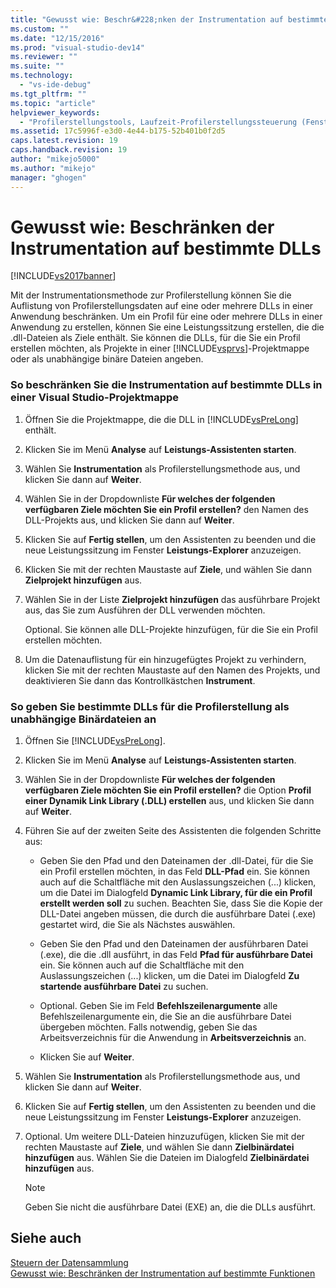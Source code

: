 ```yaml
---
title: "Gewusst wie: Beschr&#228;nken der Instrumentation auf bestimmte DLLs | Microsoft Docs"
ms.custom: ""
ms.date: "12/15/2016"
ms.prod: "visual-studio-dev14"
ms.reviewer: ""
ms.suite: ""
ms.technology: 
  - "vs-ide-debug"
ms.tgt_pltfrm: ""
ms.topic: "article"
helpviewer_keywords: 
  - "Profilerstellungstools, Laufzeit-Profilerstellungssteuerung (Fenster)"
ms.assetid: 17c5996f-e3d0-4e44-b175-52b401b0f2d5
caps.latest.revision: 19
caps.handback.revision: 19
author: "mikejo5000"
ms.author: "mikejo"
manager: "ghogen"
---
```

# Gewusst wie: Beschr&#228;nken der Instrumentation auf bestimmte DLLs
[!INCLUDE[vs2017banner](../code-quality/includes/vs2017banner.md)]

Mit der Instrumentationsmethode zur Profilerstellung können Sie die Auflistung von Profilerstellungsdaten auf eine oder mehrere DLLs in einer Anwendung beschränken.  Um ein Profil für eine oder mehrere DLLs in einer Anwendung zu erstellen, können Sie eine Leistungssitzung erstellen, die die .dll\-Dateien als Ziele enthält.  Sie können die DLLs, für die Sie ein Profil erstellen möchten, als Projekte in einer [!INCLUDE[vsprvs](../code-quality/includes/vsprvs_md.md)]\-Projektmappe oder als unabhängige binäre Dateien angeben.  
  
### So beschränken Sie die Instrumentation auf bestimmte DLLs in einer Visual Studio\-Projektmappe  
  
1.  Öffnen Sie die Projektmappe, die die DLL in [!INCLUDE[vsPreLong](../code-quality/includes/vsprelong_md.md)] enthält.  
  
2.  Klicken Sie im Menü **Analyse** auf **Leistungs\-Assistenten starten**.  
  
3.  Wählen Sie **Instrumentation** als Profilerstellungsmethode aus, und klicken Sie dann auf **Weiter**.  
  
4.  Wählen Sie in der Dropdownliste **Für welches der folgenden verfügbaren Ziele möchten Sie ein Profil erstellen?** den Namen des DLL\-Projekts aus, und klicken Sie dann auf **Weiter**.  
  
5.  Klicken Sie auf **Fertig stellen**, um den Assistenten zu beenden und die neue Leistungssitzung im Fenster **Leistungs\-Explorer**  anzuzeigen.  
  
6.  Klicken Sie mit der rechten Maustaste auf **Ziele**, und wählen Sie dann **Zielprojekt hinzufügen** aus.  
  
7.  Wählen Sie in der Liste **Zielprojekt hinzufügen** das ausführbare Projekt aus, das Sie zum Ausführen der DLL verwenden möchten.  
  
     Optional.  Sie können alle DLL\-Projekte hinzufügen, für die Sie ein Profil erstellen möchten.  
  
8.  Um die Datenauflistung für ein hinzugefügtes Projekt zu verhindern, klicken Sie mit der rechten Maustaste auf den Namen des Projekts, und deaktivieren Sie dann das Kontrollkästchen **Instrument**.  
  
### So geben Sie bestimmte DLLs für die Profilerstellung als unabhängige Binärdateien an  
  
1.  Öffnen Sie [!INCLUDE[vsPreLong](../code-quality/includes/vsprelong_md.md)].  
  
2.  Klicken Sie im Menü **Analyse** auf **Leistungs\-Assistenten starten**.  
  
3.  Wählen Sie in der Dropdownliste **Für welches der folgenden verfügbaren Ziele möchten Sie ein Profil erstellen?** die Option **Profil einer Dynamik Link Library \(.DLL\) erstellen** aus, und klicken Sie dann auf **Weiter**.  
  
4.  Führen Sie auf der zweiten Seite des Assistenten die folgenden Schritte aus:  
  
    -   Geben Sie den Pfad und den Dateinamen der .dll\-Datei, für die Sie ein Profil erstellen möchten, in das Feld **DLL\-Pfad** ein.  Sie können auch auf die Schaltfläche mit den Auslassungszeichen \(...\) klicken, um die Datei im Dialogfeld **Dynamic Link Library, für die ein Profil erstellt werden soll** zu suchen.  Beachten Sie, dass Sie die Kopie der DLL\-Datei angeben müssen, die durch die ausführbare Datei \(.exe\) gestartet wird, die Sie als Nächstes auswählen.  
  
    -   Geben Sie den Pfad und den Dateinamen der ausführbaren Datei \(.exe\), die die .dll ausführt, in das Feld **Pfad für ausführbare Datei** ein.  Sie können auch auf die Schaltfläche mit den Auslassungszeichen \(...\) klicken, um die Datei im Dialogfeld **Zu startende ausführbare Datei** zu suchen.  
  
    -   Optional.  Geben Sie im Feld **Befehlszeilenargumente** alle Befehlszeilenargumente ein, die Sie an die ausführbare Datei übergeben möchten.  Falls notwendig, geben Sie das Arbeitsverzeichnis für die Anwendung in **Arbeitsverzeichnis** an.  
  
    -   Klicken Sie auf **Weiter**.  
  
5.  Wählen Sie **Instrumentation** als Profilerstellungsmethode aus, und klicken Sie dann auf **Weiter**.  
  
6.  Klicken Sie auf **Fertig stellen**, um den Assistenten zu beenden und die neue Leistungssitzung im Fenster **Leistungs\-Explorer**  anzuzeigen.  
  
7.  Optional.  Um weitere DLL\-Dateien hinzuzufügen, klicken Sie mit der rechten Maustaste auf **Ziele**, und wählen Sie dann **Zielbinärdatei hinzufügen** aus.  Wählen Sie die Dateien im Dialogfeld **Zielbinärdatei hinzufügen** aus.  
  
    > [!NOTE]
    >  Geben Sie nicht die ausführbare Datei \(EXE\) an, die die DLLs ausführt.  
  
## Siehe auch  
 [Steuern der Datensammlung](../profiling/controlling-data-collection.md)   
 [Gewusst wie: Beschränken der Instrumentation auf bestimmte Funktionen](../profiling/how-to-limit-instrumentation-to-specific-functions.md)